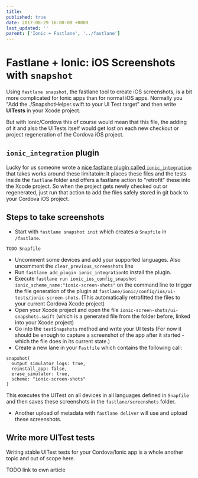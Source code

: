 ```yaml
---
title: 
published: true
date: 2017-08-29 16:00:00 +0000
last_updated: ''
parent: ['Ionic + Fastlane', '../fastlane']
---
```

# Fastlane + Ionic: iOS Screenshots with `snapshot`

Using `fastlane snapshot`, the fastlane tool to create iOS screenshots, is a bit more complicated for Ionic apps than for normal iOS apps. Normally you "Add the ./SnapshotHelper.swift to your UI Test target" and then write **UITests** in your Xcode project. 

But with Ionic/Cordova this of course would mean that this file, the adding of it and also the UITests itself would get lost on each new checkout or project regeneration of the Cordova iOS project.

## `ionic_integration` plugin


Lucky for us someone wrote a [nice fastlane plugin called `ionic_integration`](https://github.com/knocknarea/fastlane-plugin-ionic_integration) that takes works around these limitatoin: It places these files and the tests inside the `fastlane` folder and offers a fastlane action to "retrofit" these into the Xcode project. So when the project gets newly checked out or regenerated, just run that action to add the files safely stored in git back to your Cordova iOS project.

## Steps to take screenshots

* Start with `fastlane snapshot init` which creates a `Snapfile` in `/fastlane`.
```
TODO Snapfile
```
* Uncomment some devices and add your supported languages. Also uncomment the `clear_previous_screenshots` line
* Run `fastlane add_plugin ionic_integration`to install the plugin.
* Execute `fastlane run ionic_ios_config_snapshot ionic_scheme_name:"ionic-screen-shots"` on the command line to trigger the file generation of the plugin at `fastlane/ionic/config/ios/ui-tests/ionic-screen-shots`. (This automatically retrofitted the files to your current Cordova Xcode project)
* Open your Xcode project and open the file `ionic-screen-shots/ui-snapshots.swift` (which is a generated file from the folder before, linked into your Xcode project)
* Go into the `testSnapshots` method and write your UI tests (For now it should be enough to capture a screenshot of the app after it started - which the file does in its current state.)
* Create a new lane in your `Fastfile` which contains the following call:
```
snapshot(
  output_simulator_logs: true,
  reinstall_app: false,
  erase_simulator: true,
  scheme: "ionic-screen-shots"
)
```
This executes the UITest on all devices in all languages defined in `Snapfile` and then saves these screenshots in the `fastlane/screenshots` folder.
* Another upload of metadata with `fastlane deliver` will use and upload these screenshots.


## Write more UITest tests

Writing stable UITest tests for your Cordova/Ionic app is a whole another topic and out of scope here. 

TODO link to own article